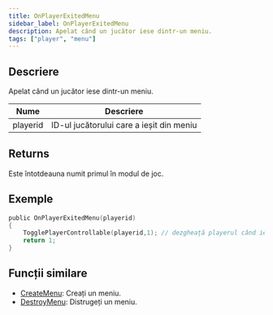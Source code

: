 ```yaml
---
title: OnPlayerExitedMenu
sidebar_label: OnPlayerExitedMenu
description: Apelat când un jucător iese dintr-un meniu.
tags: ["player", "menu"]
---
```


## Descriere

Apelat când un jucător iese dintr-un meniu.

| Nume     | Descriere                                 |
| -------- | ----------------------------------------- |
| playerid | ID-ul jucătorului care a ieșit din meniu  |

## Returns

Este întotdeauna numit primul în modul de joc.

## Exemple

```c
public OnPlayerExitedMenu(playerid)
{
    TogglePlayerControllable(playerid,1); // dezgheață playerul când iese dintr-un meniu
    return 1;
}
```

## Funcții similare

- [CreateMenu](../functions/CreateMenu): Creați un meniu.
- [DestroyMenu](../functions/DestroyMenu): Distrugeți un meniu.
